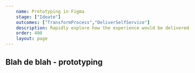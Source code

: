 ```yaml
---
    name: Prototyping in Figma
    stage: ["Ideate"]
    outcomes: ["TransformProcess","DeliverSelfService"]
    description: Rapidly explore how the experience would be delivered on ServiceNow without a line of code.
    order: 400
    layout: page
---
```

## Blah de blah - prototyping
